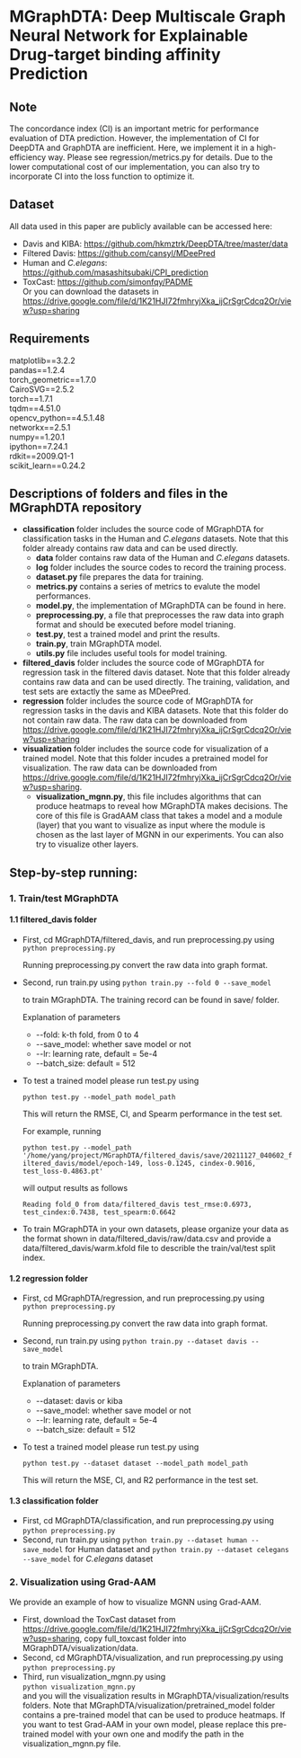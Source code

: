 # MGraphDTA: Deep Multiscale Graph Neural Network for Explainable Drug-target binding affinity Prediction

## Note
The concordance index (CI) is an important metric for performance evaluation of DTA prediction. However, the implementation of CI for DeepDTA and GraphDTA are inefficient. Here, we implement it in a high-efficiency way. Please see regression/metrics.py for details. Due to the lower computational cost of our implementation, you can also try to incorporate CI into the loss function to optimize it. 

## Dataset

All data used in this paper are publicly available can be accessed here:  

- Davis and KIBA: https://github.com/hkmztrk/DeepDTA/tree/master/data  
- Filtered Davis: https://github.com/cansyl/MDeePred
- Human and *C.elegans*: https://github.com/masashitsubaki/CPI_prediction  
- ToxCast: https://github.com/simonfqy/PADME  
  Or you can download the datasets in https://drive.google.com/file/d/1K21HJI72fmhryjXka_ijCrSgrCdcq2Or/view?usp=sharing  

## Requirements  

matplotlib==3.2.2  
pandas==1.2.4  
torch_geometric==1.7.0  
CairoSVG==2.5.2  
torch==1.7.1  
tqdm==4.51.0  
opencv_python==4.5.1.48  
networkx==2.5.1  
numpy==1.20.1  
ipython==7.24.1  
rdkit==2009.Q1-1  
scikit_learn==0.24.2  

## Descriptions of folders and files in the MGraphDTA repository

* **classification** folder includes the source code of MGraphDTA for classification tasks in the Human and *C.elegans* datasets. Note that this folder already contains raw data and can be used directly.
  + **data** folder contains raw data of the Human and *C.elegans* datasets.
  + **log** folder includes the source codes to record the training process.
  + **dataset.py** file prepares the data for training.
  + **metrics.py** contains a series of metrics to evalute the model performances.
  + **model.py**, the implementation of MGraphDTA can be found in here.
  + **preprocessing.py**, a file that preprocesses the raw data into graph format and should be executed before model trianing.
  + **test.py**, test a trained model and print the results.
  + **train.py**, train MGraphDTA model.
  + **utils.py** file includes useful tools for model training.
* **filtered_davis** folder includes the source code of MGraphDTA for regression task in the filtered davis dataset. Note that this folder already contains raw data and can be used directly. The training, validation, and test sets are extactly the same as MDeePred.
* **regression** folder includes the source code of MGraphDTA for regression tasks in the davis and KIBA datasets. Note that this folder do not contain raw data. The raw data can be downloaded from https://drive.google.com/file/d/1K21HJI72fmhryjXka_ijCrSgrCdcq2Or/view?usp=sharing  
* **visualization** folder includes the source code for visualization of a trained model. Note that this folder incudes a pretrained model for visualization. The raw data can be downloaded from https://drive.google.com/file/d/1K21HJI72fmhryjXka_ijCrSgrCdcq2Or/view?usp=sharing.
  * **visualization_mgnn.py**, this file includes algorithms that can produce heatmaps to reveal how MGraphDTA makes decisions. The core of this file is GradAAM class that takes a model and a module (layer) that you want to visualize as input where the module is chosen as the last layer of MGNN in our experiments. You can also try to visualize other layers. 

## Step-by-step running:  

### 1. Train/test MGraphDTA

#### 1.1 filtered_davis folder

- First, cd MGraphDTA/filtered_davis, and run preprocessing.py using  
  `python preprocessing.py`  

  Running preprocessing.py convert the raw data into graph format.

- Second, run train.py using 
  `python train.py --fold 0 --save_model` 

  to train MGraphDTA. The training record can be found in save/ folder.

  Explanation of parameters

  - --fold: k-th fold, from 0 to 4
  - --save_model: whether save model or not
  - --lr: learning rate, default =  5e-4
  - --batch_size: default = 512

- To test a trained model please run test.py using

  `python test.py --model_path model_path`

  This will return the RMSE, CI, and  Spearm performance in the test set.

  For example, running

  `python test.py --model_path '/home/yang/project/MGraphDTA/filtered_davis/save/20211127_040602_filtered_davis/model/epoch-149, loss-0.1245, cindex-0.9016, test_loss-0.4863.pt'`

  will output results as follows

  `Reading fold_0 from data/filtered_davis
  test_rmse:0.6973, test_cindex:0.7438, test_spearm:0.6642`

* To train MGraphDTA in your own datasets, please organize your data as the format shown in data/filtered_davis/raw/data.csv and provide a data/filtered_davis/warm.kfold file to describle the train/val/test split index.

#### 1.2 regression folder

- First, cd MGraphDTA/regression, and run preprocessing.py using  
  `python preprocessing.py`  

  Running preprocessing.py convert the raw data into graph format.

- Second, run train.py using 
  `python train.py --dataset davis --save_model` 

  to train MGraphDTA.

  Explanation of parameters

  - --dataset: davis or kiba
  - --save_model: whether save model or not
  - --lr: learning rate, default =  5e-4
  - --batch_size: default = 512

- To test a trained model please run test.py using

  `python test.py --dataset dataset --model_path model_path`

  This will return the MSE, CI, and  R2 performance in the test set.

#### 1.3 classification folder

- First, cd MGraphDTA/classification, and run preprocessing.py using  
  `python preprocessing.py`  
- Second, run train.py using 
  `python train.py --dataset human --save_model` for Human dataset and `python train.py --dataset celegans --save_model` for *C.elegans* dataset

### 2. Visualization using Grad-AAM

We provide an example of how to visualize MGNN using Grad-AAM.

- First, download the ToxCast dataset from https://drive.google.com/file/d/1K21HJI72fmhryjXka_ijCrSgrCdcq2Or/view?usp=sharing, copy full_toxcast folder into MGraphDTA/visualization/data.  
- Second, cd MGraphDTA/visualization, and run preprocessing.py using  
  `python preprocessing.py`  
- Third, run visualization_mgnn.py using  
  `python visualization_mgnn.py`  
  and you will the visualization results in MGraphDTA/visualization/results folders. Note that MGraphDTA/visualization/pretrained_model folder contains a pre-trained model that can be used to produce heatmaps. If you want to test Grad-AAM in your own model, please replace this pre-trained model with your own one and modify the path in the visualization_mgnn.py file.

